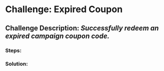# Challenge: Expired Coupon
## Challenge Description: *Successfully redeem an expired campaign coupon code.*

### Steps: 


### Solution:
